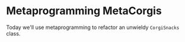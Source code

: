# Metaprogramming MetaCorgis

Today we'll use metaprogramming to refactor an unwieldy `CorgiSnacks` class.
